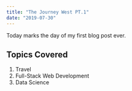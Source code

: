 ```yaml
---
title: "The Journey West PT.1"
date: "2019-07-30"
---
```


Today marks the day of my first blog post ever. 

## Topics Covered

1. Travel
2. Full-Stack Web Development
3. Data Science


